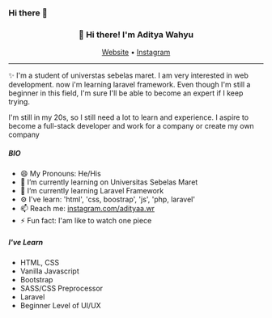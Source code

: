 ### Hi there 👋

<h3 align="center">👋 Hi there! I'm Aditya Wahyu</h3>
<p align="center">
  <a href="https://adityawahyuramadhan.github.io">Website</a> •
  <a href="https://instagram.com/adityaa.wr">Instagram</a>
</p>

---
✨ I'm a student of universtas sebelas maret. I am very interested in web development. now i'm learning laravel framework. Even though I'm still a beginner in this field, I'm sure I'll be able to become an expert if I keep trying.

I'm still in my 20s, so I still need a lot to learn and experience. I aspire to become a full-stack developer and work for a company or create my own company 

##### BIO

- 😄 My Pronouns: He/His   
- 🔭 I’m currently learning on Universitas Sebelas Maret
- 🌱 I’m currently learning Laravel Framework
- ⚙️ I've learn: 'html', 'css, boostrap', 'js', 'php, laravel'
- 📫 Reach me: [instagram.com/adityaa.wr](https://instagram.com/adityaa.wr)
- ⚡ Fun fact: I'am like to watch one piece

##### I've Learn
<ul>
  <li>HTML, CSS</li>
  <li>Vanilla Javascript</li>
  <li>Bootstrap</li>
  <li>SASS/CSS Preprocessor</li>
  <li>Laravel</li>
  <li>Beginner Level of UI/UX</li>
</ul>
